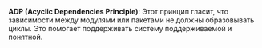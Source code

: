 **ADP (Acyclic Dependencies Principle)**: Этот принцип гласит, что зависимости между модулями или пакетами не должны образовывать циклы. Это помогает поддерживать систему поддерживаемой и понятной.
